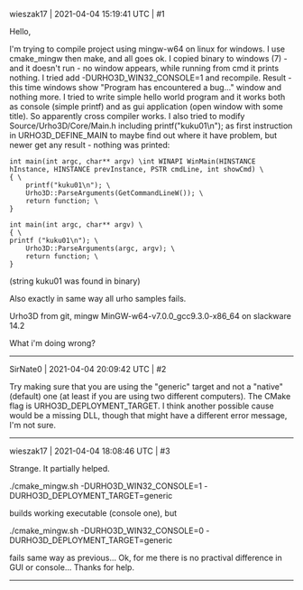 wieszak17 | 2021-04-04 15:19:41 UTC | #1

Hello, 

I'm trying to compile project using mingw-w64 on linux for windows. I use cmake_mingw then make, and all goes ok. I copied binary to windows (7) - and it doesn't run - no window appears, while running from cmd it prints nothing. I tried add -DURHO3D_WIN32_CONSOLE=1 and recompile. Result - this time windows show "Program has encountered a bug..." window and nothing more. 
I tried to write simple hello world program and it works both as console (simple printf) and as gui application (open window with some title). So apparently cross compiler works.
I also tried to modify Source/Urho3D/Core/Main.h including printf("kuku01\n"); as first instruction in URHO3D_DEFINE_MAIN to maybe find out where it have problem, but newer get any result - nothing was printed:

    int main(int argc, char** argv) \int WINAPI WinMain(HINSTANCE hInstance, HINSTANCE prevInstance, PSTR cmdLine, int showCmd) \
    { \
        printf("kuku01\n"); \
        Urho3D::ParseArguments(GetCommandLineW()); \
        return function; \
    }

    int main(int argc, char** argv) \
    { \
    printf ("kuku01\n"); \
        Urho3D::ParseArguments(argc, argv); \
        return function; \
    }

(string kuku01 was found in binary) 

Also exactly in same way all urho samples fails.

Urho3D from git, mingw MinGW-w64-v7.0.0_gcc9.3.0-x86_64 on slackware 14.2

What i'm doing wrong?

-------------------------

SirNate0 | 2021-04-04 20:09:42 UTC | #2

Try making sure that you are using the "generic" target and not a "native"(default) one (at least if you are using two different computers). The CMake flag is URHO3D_DEPLOYMENT_TARGET. I think another possible cause would be a missing DLL, though that might have a different error message, I'm not sure.

-------------------------

wieszak17 | 2021-04-04 18:08:46 UTC | #3

Strange. It partially helped. 

./cmake_mingw.sh -DURHO3D_WIN32_CONSOLE=1 -DURHO3D_DEPLOYMENT_TARGET=generic

builds working executable (console one), but

./cmake_mingw.sh -DURHO3D_WIN32_CONSOLE=0 -DURHO3D_DEPLOYMENT_TARGET=generic

fails same way as previous...
Ok, for me there is no practival difference in GUI or console... Thanks for help.

-------------------------

